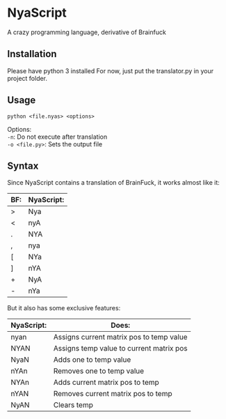 # NyaScript
A crazy programming language, derivative of Brainfuck

## Installation
Please have python 3 installed
For now, just put the translator.py in your project folder.

## Usage
`python <file.nyas> <options>`

Options: <br>
`-n`: Do not execute after translation <br>
`-o <file.py>`: Sets the output file

## Syntax

Since NyaScript contains a translation of BrainFuck, it works almost like it:

|BF:    |NyaScript:|
|-------|---------|
|>      |Nya      |
|<      |nyA      |
|.      |NYA      |
|,      |nya      |
|[      |NYa      |
|]      |nYA      |
|+      |NyA      |
|-      |nYa      |

But it also has some exclusive features:

|NyaScript:    |Does:|
|-------|---------|
|nyan      |Assigns current matrix pos to temp value      |
|NYAN     |Assigns temp value to current matrix pos     |
|NyaN|Adds one to temp value|
|nYAn|Removes one to temp value|
|NYAn|Adds current matrix pos to temp|
|nYAN|Removes current matrix pos to temp|
|NyAN|Clears temp|